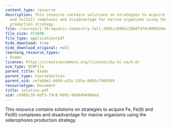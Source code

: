 ```yaml
---
content_type: resource
description: This resource contains solutions on strategies to acquire Fe, Fe(II)
  and Fe(III) complexes and disadvantage for marine organisms using the siderophores
  production strategy.
file: /courses/1-76-aquatic-chemistry-fall-2005/c6985c280df3f9c0099104d649498bed_solution.pdf
file_size: 471690
file_type: application/pdf
hide_download: true
hide_download_original: null
learning_resource_types:
- Exams
license: https://creativecommons.org/licenses/by-nc-sa/4.0/
ocw_type: OCWFile
parent_title: Exams
parent_type: CourseSection
parent_uid: cefe8de1-b604-e33c-535a-04b5c798df69
resourcetype: Document
title: solution.pdf
uid: c6985c28-0df3-f9c0-0991-04d649498bed
---
```

This resource contains solutions on strategies to acquire Fe, Fe(II) and Fe(III) complexes and disadvantage for marine organisms using the siderophores production strategy.